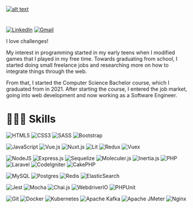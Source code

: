[![alt text](https://i.imgur.com/GE7FPM2.png)](https://www.linkedin.com/in/julianopantonifilho/)

#

[![LinkedIn](https://img.shields.io/badge/Juliano%20Pantoni%20Filho-0064AE?style=for-the-badge&logo=linkedin&logoColor=white)](https://www.linkedin.com/in/julianopantonifilho/)
[![Gmail](https://img.shields.io/badge/contato@julianopantoni.dev-0064AE?style=for-the-badge&logo=gmail&logoColor=white&link=mailto:contato@julianopantoni.dev)](mailto:contato@julianopantoni.dev)

I love challenges!

My interest in programming started in my early teens when I modified games that I played in my free time. Towards graduating from school, I started doing small freelance jobs and researching more on how to integrate things through the web.

From that, I started the Computer Science Bachelor course, which I graduated from in 2021. After starting the course, I entered the job market, going into web development and now working as a Software Engineer.


# 👨🏼‍🎓 Skills


![HTML5](https://img.shields.io/badge/html5-0064AE.svg?style=for-the-badge&logo=html5&logoColor=white)
![CSS3](https://img.shields.io/badge/css3-0064AE.svg?style=for-the-badge&logo=css3&logoColor=white)
![SASS](https://img.shields.io/badge/SASS-0064AE.svg?style=for-the-badge&logo=SASS&logoColor=white)
![Bootstrap](https://img.shields.io/badge/bootstrap-0064AE.svg?style=for-the-badge&logo=bootstrap&logoColor=white)

![JavaScript](https://img.shields.io/badge/javascript-0064AE.svg?style=for-the-badge&logo=javascript&logoColor=white)
![Vue.js](https://img.shields.io/badge/vue.js-0064AE.svg?style=for-the-badge&logo=vuedotjs&logoColor=white)
![Nuxt.js](https://img.shields.io/badge/Nuxt.js-0064AE?style=for-the-badge&logo=nuxt.js&logoColor=white)
![Lit](https://img.shields.io/badge/lit-0064AE.svg?style=for-the-badge&logo=lit&logoColor=white)
![Redux](https://img.shields.io/badge/redux-0064AE.svg?style=for-the-badge&logo=redux&logoColor=white)
![Vuex](https://img.shields.io/badge/Vuex-0064AE.svg?style=for-the-badge&logo=vuedotjs&logoColor=white)

![NodeJS](https://img.shields.io/badge/node.js-0064AE?style=for-the-badge&logo=node.js&logoColor=white)
![Express.js](https://img.shields.io/badge/express.js-0064AE.svg?style=for-the-badge&logo=express&logoColor=white)
![Sequelize](https://img.shields.io/badge/Sequelize-0064AE.svg?style=for-the-badge&logo=sequelize&logoColor=white)
![Moleculer.js](https://img.shields.io/badge/Moleculer.js-0064AE.svg?style=for-the-badge&logo=moleculer&logoColor=white)
![Inertia.js](https://img.shields.io/badge/Inertia.js-0064AE?style=for-the-badge&logo=laravel&logoColor=white)
![PHP](https://img.shields.io/badge/php-0064AE.svg?style=for-the-badge&logo=php&logoColor=white)
![Laravel](https://img.shields.io/badge/laravel-0064AE.svg?style=for-the-badge&logo=laravel&logoColor=white)
![CodeIgniter](https://img.shields.io/badge/Codeigniter-0064AE.svg?style=for-the-badge&logo=Codeigniter&logoColor=white)
![CakePHP](https://img.shields.io/badge/CakePHP-0064AE.svg?style=for-the-badge&logo=CakePHP&logoColor=white)

![MySQL](https://img.shields.io/badge/mysql-0064AE.svg?style=for-the-badge&logo=mysql&logoColor=white)
![Postgres](https://img.shields.io/badge/postgres-0064AE.svg?style=for-the-badge&logo=postgresql&logoColor=white)
![Redis](https://img.shields.io/badge/-Redis-0064AE?style=for-the-badge&logo=Redis&logoColor=white)
![ElasticSearch](https://img.shields.io/badge/-ElasticSearch-0064AE?style=for-the-badge&logo=elasticsearch)

![Jest](https://img.shields.io/badge/-jest-0064AE?style=for-the-badge&logo=jest&logoColor=white)
![Mocha](https://img.shields.io/badge/-mocha-0064AE?style=for-the-badge&logo=mocha&logoColor=white)
![Chai.js](https://img.shields.io/badge/-chai.js-0064AE?style=for-the-badge&logo=chai&logoColor=white)
![WebdriverIO](https://img.shields.io/badge/Webdriver.IO-0064AE.svg?style=for-the-badge&logo=webdriverio&logoColor=white)
![PHPUnit](https://img.shields.io/badge/PHPUnit-0064AE.svg?style=for-the-badge&logo=PHP&logoColor=white)

![Git](https://img.shields.io/badge/git-0064AE.svg?style=for-the-badge&logo=git&logoColor=white)
![Docker](https://img.shields.io/badge/docker-0064AE.svg?style=for-the-badge&logo=docker&logoColor=white)
![Kubernetes](https://img.shields.io/badge/kubernetes-0064AE.svg?style=for-the-badge&logo=kubernetes&logoColor=white)
![Apache Kafka](https://img.shields.io/badge/Apache_Kafka-0064AE?style=for-the-badge&logo=apache-kafka&logoColor=white)
![Apache JMeter](https://img.shields.io/badge/Apache_Jmeter-0064AE?style=for-the-badge&logo=apache-jmeter&logoColor=white)
![Nginx](https://img.shields.io/badge/Nginx-0064AE?style=for-the-badge&logo=nginx&logoColor=white)
